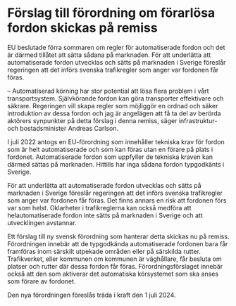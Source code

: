 # Förslag till förordning om förarlösa fordon skickas på remiss

EU beslutade förra sommaren om regler för automatiserade fordon och det är därmed tillåtet att sätta sådana på marknaden. För att underlätta att automatiserade fordon utvecklas och sätts på marknaden i Sverige föreslår regeringen att det införs svenska trafikregler som anger var fordonen får föras.

– Automatiserad körning har stor potential att lösa flera problem i vårt transportsystem. Självkörande fordon kan göra transporter effektivare och säkrare. Regeringen vill skapa regler som möjliggör en ordnad och säker introduktion av dessa fordon och jag är angelägen att få ta del av berörda aktörers synpunkter på detta förslag i denna remiss, säger infrastruktur- och bostadsminister Andreas Carlson.

I juli 2022 antogs en EU-förordning som innehåller tekniska krav för fordon som är helt automatiserade och som kan föras utan en förare på plats i fordonet. Automatiserade fordon som uppfyller de tekniska kraven kan därmed sättas på marknaden. Hittills har inga sådana fordon typgodkänts i Sverige.

För att underlätta att automatiserade fordon utvecklas och sätts på marknaden i Sverige föreslår regeringen att det införs svenska trafikregler som anger var fordonen får föras. Det finns annars en risk att fordonen förs var som helst. Oklarheter i trafikreglerna kan också medföra att helautomatiserade fordon inte sätts på marknaden i Sverige och att utvecklingen avstannar.

Ett förslag till ny svensk förordning som hanterar detta skickas nu på remiss. Förordningen innebär att de typgodkända automatiserade fordonen bara får framföras inom särskilt utpekade områden eller på särskilda rutter. Trafikverket, eller kommunen om kommunen är väghållare, får besluta om platser och rutter där dessa fordon får föras. Förordningsförslaget innebär också att den som aktiverar det automatiska körsystemet som ska anses som förare av fordonet.

Den nya förordningen föreslås träda i kraft den 1 juli 2024.
